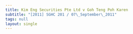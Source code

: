 ```yaml
---
title: Kim Eng Securities Pte Ltd v Goh Teng Poh Karen
subtitle: "[2011] SGHC 201 / 07\_September\_2011"
tags: null
layout: single
---
```


